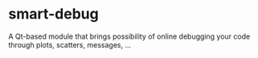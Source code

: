 # smart-debug
A Qt-based module that brings possibility of online debugging your code through plots, scatters, messages, ...
